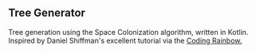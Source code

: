 ## Tree Generator

Tree generation using the Space Colonization algorithm, written in Kotlin. Inspired by Daniel Shiffman's excellent tutorial via the [Coding Rainbow.](https://www.youtube.com/watch?v=kKT0v3qhIQY)
